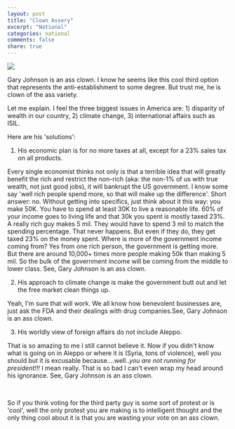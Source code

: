 ```yaml
---
layout: post
title: "Clown Assery"
excerpt: "National"
categories: national
comments: false
share: true
---
```



![](http://downtrend.com/wp-content/uploads/2016/09/Hello-Gary-Johnson-640x350.jpg)



Gary Johnson is an ass clown. I know he seems like this cool third option that represents the anti-establishment to some degree. But trust me, he is clown of the ass variety.

Let me explain. I feel the three biggest issues in America are: 1) disparity of wealth in our country, 2) climate change, 3) international affairs such as ISIL.

Here are his 'solutions':


1. His economic plan is for no more taxes at all, except for a 23% sales tax on all products. 

Every single economist thinks not only is that a terrible idea that will greatly benefit the rich and restrict the non-rich (aka: the non-1% of us with true wealth, not just good jobs), it will bankrupt the US government. I know some say 'well rich people spend more, so that will make up the difference'. Short answer: no. Without getting into specifics, just think about it this way: you make 50K. You have to spend at least 30K to live a reasonable life. 60% of your income goes to living life and that 30k you spent is mostly taxed 23%. A really rich guy makes 5 mil. They would have to spend 3 mil to match the spending percentage. That never happens. But even if they do, they get taxed 23% on the money spent. Where is more of the government income coming from? Yes from one rich person, the government is getting more. But there are around 10,000+ times more people making 50k than making 5 mil. So the bulk of the government income will be coming from the middle to lower class. See, Gary Johnson is an ass clown.


2. His approach to climate change is make the government butt out and let the free market clean things up.


Yeah, I'm sure that will work. We all know how benevolent businesses are, just ask the FDA and their dealings with drug companies.See, Gary Johnson is an ass clown.


3. His worldly view of foreign affairs do not include Aleppo. 


That is so amazing to me I still cannot believe it. Now if you didn't know what is going on in Aleppo or where it is (Syria, tons of violence), well you should but it is excusable because....well..*you are not running for president!!!* I mean really. That is so bad I can't even wrap my head around his ignorance. See, Gary Johnson is an ass clown.




<br>


So if you think voting for the third party guy is some sort of protest or is 'cool', well the only protest you are making is to intelligent thought and the only thing cool about it is that you are wasting your vote on an ass clown.

